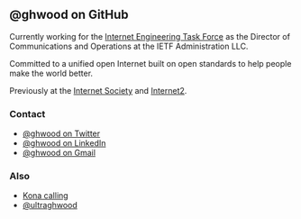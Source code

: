 ## @ghwood on GitHub

Currently working for the [Internet Engineering Task Force](https://www.ietf.org) as the Director of Communications and Operations at the IETF Administration LLC. 

Committed to a unified open Internet built on open standards to help people make the world better.

Previously at the [Internet Society](https://www.internetsociety.org) and [Internet2](https://www.internet2.edu).

### Contact
- [@ghwood on Twitter](https://www.twitter.com/ghwood)
- [@ghwood on LinkedIn](https://www.linkedin.com/in/ghwood/)
- [@ghwood on Gmail](mailto:ghwood@gmail.com)

### Also
- [Kona calling](https://www.konacalling.org)
- [@ultraghwood](https://www.twitter.com/ultraghwood)
